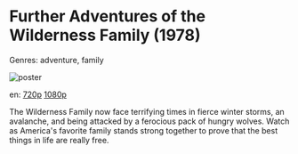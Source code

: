 # Further Adventures of the Wilderness Family (1978)

Genres: adventure, family

![poster](http://image.tmdb.org/t/p/w500/zX0ijLyGSCnLh68AcwwxjxzWIqj.jpg)

en:
  [720p](magnet:?xt=urn:btih:C74173E024BD12101F34B3231BBA3A9970E59F62&tr=udp://glotorrents.pw:6969/announce&tr=udp://tracker.opentrackr.org:1337/announce&tr=udp://torrent.gresille.org:80/announce&tr=udp://tracker.openbittorrent.com:80&tr=udp://tracker.coppersurfer.tk:6969&tr=udp://tracker.leechers-paradise.org:6969&tr=udp://p4p.arenabg.ch:1337&tr=udp://tracker.internetwarriors.net:1337)
  [1080p](magnet:?xt=urn:btih:F8D793C3E62742B73A803863A2054E099176D513&tr=udp://glotorrents.pw:6969/announce&tr=udp://tracker.opentrackr.org:1337/announce&tr=udp://torrent.gresille.org:80/announce&tr=udp://tracker.openbittorrent.com:80&tr=udp://tracker.coppersurfer.tk:6969&tr=udp://tracker.leechers-paradise.org:6969&tr=udp://p4p.arenabg.ch:1337&tr=udp://tracker.internetwarriors.net:1337)
  


The Wilderness Family now face terrifying times in fierce winter storms, an avalanche, and being attacked by a ferocious pack of hungry wolves. Watch as America's favorite family stands strong together to prove that the best things in life are really free.